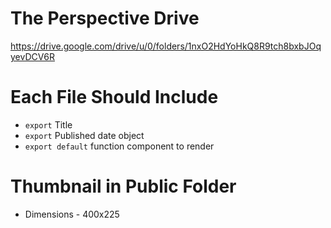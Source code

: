 # The Perspective Drive
https://drive.google.com/drive/u/0/folders/1nxO2HdYoHkQ8R9tch8bxbJOqyevDCV6R


# Each File Should Include
* `export` Title
* `export` Published date object
* `export default` function component to render


# Thumbnail in Public Folder
* Dimensions - 400x225

